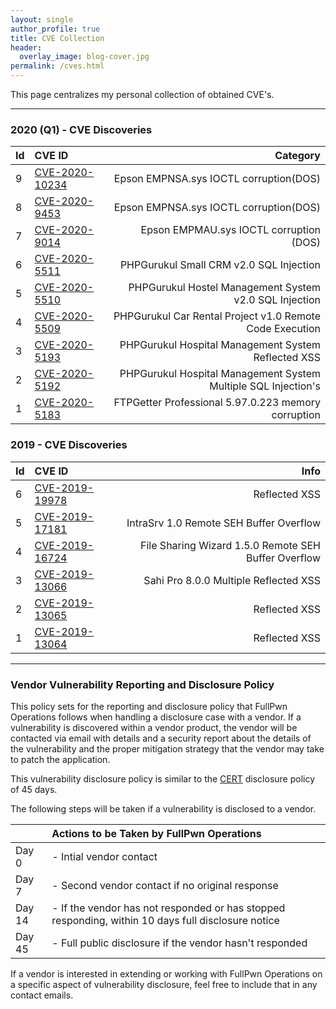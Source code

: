 ```yaml
---
layout: single
author_profile: true
title: CVE Collection
header:
  overlay_image: blog-cover.jpg
permalink: /cves.html
---
```


This page centralizes my personal collection of obtained CVE's.

----

### 2020 (Q1) - CVE Discoveries ###

| Id | CVE ID | Category  |
|:---|:--------|--------:|
| 9 | [CVE-2020-10234](https://cve.mitre.org/cgi-bin/cvename.cgi?name=CVE-2020-10234) | Epson EMPNSA.sys IOCTL corruption(DOS)|
| 8 | [CVE-2020-9453](https://cve.mitre.org/cgi-bin/cvename.cgi?name=CVE-2020-9014) | Epson EMPNSA.sys IOCTL corruption(DOS)|
| 7 | [CVE-2020-9014](https://cve.mitre.org/cgi-bin/cvename.cgi?name=CVE-2020-9014) | Epson EMPMAU.sys IOCTL corruption (DOS)|
| 6 | [CVE-2020-5511](https://cve.mitre.org/cgi-bin/cvename.cgi?name=CVE-2020-5511) | PHPGurukul Small CRM v2.0  SQL Injection |
| 5 | [CVE-2020-5510](https://cve.mitre.org/cgi-bin/cvename.cgi?name=CVE-2020-5510) | PHPGurukul Hostel Management System v2.0 SQL Injection |
| 4 | [CVE-2020-5509](https://cve.mitre.org/cgi-bin/cvename.cgi?name=CVE-2020-5509) | PHPGurukul Car Rental Project v1.0 Remote Code Execution|
| 3 | [CVE-2020-5193](https://cve.mitre.org/cgi-bin/cvename.cgi?name=CVE-2020-5193) | PHPGurukul Hospital Management System Reflected XSS |
| 2 | [CVE-2020-5192](https://cve.mitre.org/cgi-bin/cvename.cgi?name=CVE-2020-5192) | PHPGurukul Hospital Management System Multiple SQL Injection's |
| 1 | [CVE-2020-5183](https://cve.mitre.org/cgi-bin/cvename.cgi?name=CVE-2020-5183) | FTPGetter Professional 5.97.0.223 memory corruption |

### 2019 - CVE Discoveries ###

| Id | CVE ID | Info  |
|:---|:--------|--------:|
| 6 | [CVE-2019-19978](https://cve.mitre.org/cgi-bin/cvename.cgi?name=CVE-2019-19978) | Reflected XSS |
| 5 | [CVE-2019-17181](https://cve.mitre.org/cgi-bin/cvename.cgi?name=CVE-2019-17181) | IntraSrv 1.0 Remote SEH Buffer Overflow |
| 4 | [CVE-2019-16724](https://cve.mitre.org/cgi-bin/cvename.cgi?name=CVE-2019-16724) | File Sharing Wizard 1.5.0 Remote SEH Buffer Overflow |
| 3 | [CVE-2019-13066](https://cve.mitre.org/cgi-bin/cvename.cgi?name=CVE-2019-13066) | Sahi Pro 8.0.0 Multiple Reflected XSS |
| 2 | [CVE-2019-13065](https://cve.mitre.org/cgi-bin/cvename.cgi?name=CVE-2019-13065) | Reflected XSS |
| 1 | [CVE-2019-13064](https://cve.mitre.org/cgi-bin/cvename.cgi?name=CVE-2019-13064) | Reflected XSS |


----

### Vendor Vulnerability Reporting and Disclosure Policy

This policy sets for the reporting and disclosure policy that FullPwn Operations follows when handling a disclosure case with a vendor. If a vulnerability is discovered within a vendor product, the vendor will be contacted via email with details and a security report about the details of the vulnerability and the proper mitigation strategy that the vendor may take to patch the application.

This vulnerability disclosure policy is similar to the [CERT](https://vuls.cert.org/confluence/display/Wiki/Vulnerability+Disclosure+Policy) disclosure policy of 45 days.

The following steps will be taken if a vulnerability is disclosed to a vendor.

|  | Actions to be Taken by FullPwn Operations |
|:---|:--------|
| Day 0 | - Intial vendor contact |
| Day 7 | - Second vendor contact if no original response |
| Day 14 | - If the vendor has not responded or has stopped responding, within 10 days full disclosure notice |
| Day 45 | - Full public disclosure if the vendor hasn't responded | 

If a vendor is interested in extending or working with FullPwn Operations on a specific aspect of vulnerability disclosure, feel free to include that in any contact emails.

